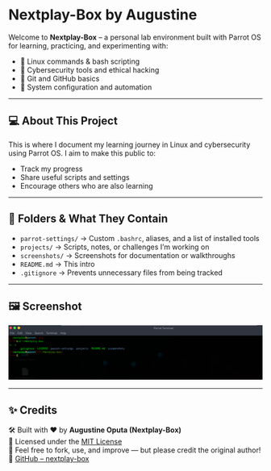 # Nextplay-Box by Augustine

Welcome to **Nextplay-Box** – a personal lab environment built with Parrot OS for learning, practicing, and experimenting with:

- 🐧 Linux commands & bash scripting  
- 🔐 Cybersecurity tools and ethical hacking  
- 📂 Git and GitHub basics  
- 🧰 System configuration and automation  

---

## 💻 About This Project

This is where I document my learning journey in Linux and cybersecurity using Parrot OS. I aim to make this public to:

- Track my progress  
- Share useful scripts and settings  
- Encourage others who are also learning  

---

## 📁 Folders & What They Contain

- `parrot-settings/` → Custom `.bashrc`, aliases, and a list of installed tools  
- `projects/` → Scripts, notes, or challenges I’m working on  
- `screenshots/` → Screenshots for documentation or walkthroughs  
- `README.md` → This intro  
- `.gitignore` → Prevents unnecessary files from being tracked  

---

## 🖼️ Screenshot

![Screenshot](./screenshots/p1.png)

---

## ✨ Credits

🛠️ Built with ❤️ by **Augustine Oputa (Nextplay-Box)**  
📄 Licensed under the [MIT License](./LICENSE)  
🔁 Feel free to fork, use, and improve — but please credit the original author!  
🔗 [GitHub – nextplay-box](https://github.com/nextplay-box)


